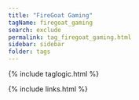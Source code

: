 ```yaml
---
title: "FireGoat Gaming"
tagName: firegoat_gaming
search: exclude
permalink: tag_firegoat_gaming.html
sidebar: sidebar
folder: tags
---
```

{% include taglogic.html %}

{% include links.html %}
